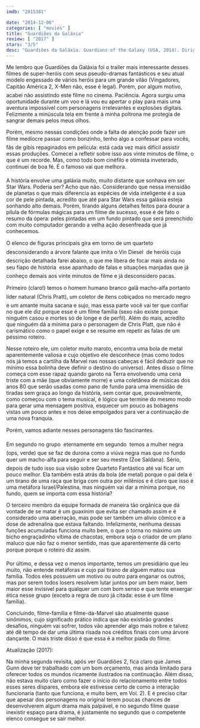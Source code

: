 ```yaml
---
imdb: "2015381"

date: "2014-12-06"
categories: [ "movies" ]
title: "Guardiões da Galáxia"
review: [ "2017" ]
stars: "3/5"
desc: "Guardiões da Galáxia. Guardians of the Galaxy (USA, 2014). Dirigido por James Gunn. Escrito por James Gunn, Nicole Perlman, Dan Abnett, Andy Lanning. Com Chris Pratt, Zoe Saldana, Dave Bautista, Vin Diesel, Bradley Cooper, Lee Pace, Michael Rooker, Karen Gillan, Djimon Hounsou."
---
```

Me lembro que Guardiões da Galáxia foi o trailer mais interessante desses filmes de super-heróis com seus pseudo-dramas fantásticos e seu atual modelo engessado de vários heróis para um grande vilão (Vingadores, Capitão América 2, X-Men não, esse é legal). Porém, por algum motivo, acabei não assistindo este filme no cinema. Paciência. Agora surgiu uma oportunidade durante um voo e lá vou eu apertar o play para mais uma aventura impossível com personagens irrelevantes e explosões digitais. Felizmente a minúscula tela em frente à minha poltrona me protegia de sangrar demais pelos meus olhos.

Porém, mesmo nessas condições onde a falta de atenção pode fazer um filme medíocre passar como bonzinho, tenho algo a confessar para vocês, fãs de gibis repaginados em película: está cada vez mais difícil assistir essas produções. Comecei a refletir sobre isso aos vinte minutos de filme, o que é um recorde. Mas, como todo bom cinéfilo e otimista inveterado, continuei de boa fé. É o famoso vai que melhora.

A história envolve uma galáxia muito, muito distante que sonhava em ser Star Wars. Poderia ser? Acho que não. Considerando que nessa imensidão de planetas o que mais diferencia as espécies de vida inteligente é a sua cor de pele pintada, acredito que até para Star Wars essa galáxia esteja sonhando alto demais. Porém, tirando alguns detalhes feitos para dourar a pílula de fórmulas mágicas para um filme de sucesso, esse é de fato o resumo da ópera: peles pintadas em um fundo pintado que será preenchido com muito computador gerando a velha ação desenfreada que já conhecemos.

O elenco de figuras principais gira em torno de um quarteto  desconsiderando a árvore falante que imita o Vin Diesel  de heróis cuja descrição detalhada farei abaixo, o que me libera de focar mais ainda no seu fiapo de história  esse apanhado de falas e situações manjadas que já conheço demais aos vinte minutos de filme e já desconsidero pacas.

Primeiro (claro!) temos o homem humano branco galã macho-alfa portanto líder natural (Chris Pratt), um coletor de itens cobiçados no mercado negro e um amante muita sacana e sujo, mas essa parte você vai ter que confiar no que ele diz porque esse é um filme família (sexo não existe porque ninguém casou e mortes só de longe e de perfil). Além do mais, acredito que ninguém dá a mínima para o personagem de Chris Platt, que não é carismático como o papel exige e se resume em repetir as falas de um péssimo roteiro.

Nesse roteiro ele, um coletor muito maroto, encontra uma bola de metal aparentemente valiosa e cujo objetivo ele desconhece (mas como todos nós já temos a cartilha da Marvel nas nossas cabeças é fácil deduzir que no mínimo essa bolinha deve definir o destino do universo). Antes disso o filme começa com esse rapaz quando garoto na Terra envolvendo uma cena triste com a mãe (que obviamente morre) e uma coletânea de músicas dos anos 80 que serão usadas como pano de fundo para uma imensidão de tiradas sem graça ao longo da história, sem contar que, provavelmente, como começou com o tema musical, é lógico que termine do mesmo modo para gerar uma mensagem positiva, esquecer um pouco as bobagens vistas um pouco antes e nos deixe empolgados para ver a continuação de uma nova franquia.

Porém, vamos adiante nesses personagens tão fascinantes.

Em segundo no grupo  eternamente em segundo  temos a mulher negra (ops, verde) que se faz de durona como a viúva negra mas que no fundo quer um macho-alfa para seguir e ser seu mestre (Zoe Saldana). Sério, depois de tudo isso sua visão sobre Quarteto Fantástico até vai ficar um pouco melhor. Ela também está atrás da bola (de metal) porque o pai dela é um tirano de uma raça que briga com outra por milênios e é claro que isso é uma metáfora Israel/Palestina, mas ninguém vai dar a mínima porque, no fundo, quem se importa com essa história?

O terceiro membro da equipe formada de maneira tão orgânica que dá vontade de se matar é um guaxinim que evita ser chamado assim e é considerado uma aberração, mas pode ser também um alívio cômico e a dose de adrenalina que estava faltando. Infelizmente, nenhuma dessas funções acumuladas funciona muito bem, o que o torna no máximo um bicho engraçadinho vítima de chacotas, embora seja o criador de um plano maluco que não faz o menor sentido, mas que aparentemente dá certo porque porque o roteiro diz assim.

Por último, e dessa vez o menos importante, temos um presidiário que leu muito, não entende metáforas e cujo pai tirano de alguém matou sua família. Todos eles possuem um motivo ou outro para enganar os outros, mas por serem todos losers resolvem lutar juntos por um bem maior, bem maior esse invisível para qualquer um com bom senso e que tente enxergar ética nesse grupo (exceto a regra de ouro já citada: esse é um filme família).

Concluindo, filme-família e filme-da-Marvel são atualmente quase sinônimos, cujo significado prático indica que não existirão grandes desafios, ninguém vai sofrer, todos vão aprender algo mais nobre e talvez até dê tempo de dar uma última risada nos créditos finais com uma árvore dançante. O mais triste disso é que essa é a melhor piada do filme.

Atualização (2017):

Na minha segunda revisita, após ver Guardiões 2, fica claro que James Gunn deve ter trabalhado com um bom orçamento, mas ainda limitado para oferecer todos os mundos ricamente ilustrados na continuação. Além disso, não estava muito claro como fazer o início do relacionamento entre todos esses seres díspares, embora ele estivesse certo de como a interação funcionaria (tanto que funciona, e muito bem, em Vol. 2). E é preciso citar que apesar dos personagens no original terem poucas chances de desenvolverem algum drama mais palpável, e no segundo filme quase inexistir espaço para drama, é justamente no segundo que o competente elenco consegue se sair melhor.
